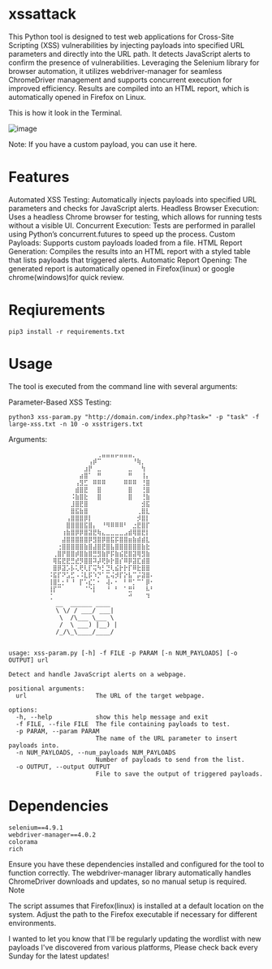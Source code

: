 # xssattack

This Python tool is designed to test web applications for Cross-Site Scripting (XSS) vulnerabilities by injecting payloads into specified URL parameters and directly into the URL path. It detects JavaScript alerts to confirm the presence of vulnerabilities. Leveraging the Selenium library for browser automation, it utilizes webdriver-manager for seamless ChromeDriver management and supports concurrent execution for improved efficiency. Results are compiled into an HTML report, which is automatically opened in Firefox on Linux.

This is how it look in the Terminal.

![image](https://github.com/user-attachments/assets/16c5d794-d81c-4203-8bdf-64641d5d2a79)

Note: If you have a custom payload, you can use it here.

# Features

Automated XSS Testing: Automatically injects payloads into specified URL parameters and checks for JavaScript alerts.
Headless Browser Execution: Uses a headless Chrome browser for testing, which allows for running tests without a visible UI.
Concurrent Execution: Tests are performed in parallel using Python’s concurrent.futures to speed up the process.
Custom Payloads: Supports custom payloads loaded from a file.
HTML Report Generation: Compiles the results into an HTML report with a styled table that lists payloads that triggered alerts.
Automatic Report Opening: The generated report is automatically opened in Firefox(linux) or google chrome(windows)for quick review.

# Reqiurements

    pip3 install -r requirements.txt

# Usage

The tool is executed from the command line with several arguments:

 Parameter-Based XSS Testing:
 
    python3 xss-param.py "http://domain.com/index.php?task=" -p "task" -f large-xss.txt -n 10 -o xsstrigers.txt

Arguments:
    
        
    ⠀⠀⠀⠀⠀⠀⠀⠀⠀⠀⠀⠀⠀⠀⠀⠀⠀⠀⠀⠀⢀⣤⣤⣤⡤⣤⣤⣤⡀⠀⠀⠀⠀⠀⠀⠀⠀⠀⠀⠀⠀⠀⠀⠀⠀⠀⠀⠀⠀⠀
    ⠀⠀⠀⠀⠀⠀⠀⠀⠀⠀⠀⠀⠀⠀⠀⠀⠀⠀⢠⡾⠉⠀⠀⠀⠀⠀⠀⠀⠘⢷⡀⠀⠀⠀⠀⠀⠀⠀⠀⠀⠀⠀⠀⠀⠀⠀⠀⠀⠀⠀
    ⠀⠀⠀⠀⠀⠀⠀⠀⠀⠀⠀⠀⠀⠀⠀⠀⠀⣰⡟⠀⣀⠀⠀⠀⠀⠀⠀⣀⠀⠀⢳⠀⠀⠀⠀⠀⠀⠀⠀⠀⠀⠀⠀⠀⠀⠀⠀⠀⠀⠀
    ⠀⠀⠀⠀⠀⠀⠀⠀⠀⠀⠀⠀⠀⠀⠀⠀⣴⣿⠁⠀⠛⠀⠀⠀⠀⠀⠀⠛⠀⠀⢸⡄⠀⠀⠀⠀⠀⠀⠀⠀⠀⠀⠀⠀⠀⠀⠀⠀⠀⠀
    ⠀⠀⠀⠀⠀⠀⠀⠀⠀⠀⠀⠀⠀⠀⠀⢠⣻⣋⠀⠿⠿⠿⠀⠀⠀⠀⠿⠿⠿⠀⢘⣿⠀⠀⠀⠀⠀⠀⠀⠀⠀⠀⠀⠀⠀⠀⠀⠀⠀⠀
    ⠀⠀⠀⠀⠀⠀⠀⠀⠀⠀⠀⠀⠀⠀⠀⣾⣿⣟⠀⠀⣿⠀⠀⠀⠀⠀⠀⣿⠀⠀⢘⣿⠀⠀⠀⠀⠀⠀⠀⠀⠀⠀⠀⠀⠀⠀⠀⠀⠀⠀
    ⠀⠀⠀⠀⠀⠀⠀⠀⠀⠀⠀⠀⠀⠀⠨⣷⣿⣗⠀⠀⣿⠀⠀⠀⠀⠀⠀⣿⠀⠀⢘⣷⠀⠀⠀⠀⠀⠀⠀⠀⠀⠀⠀⠀⠀⠀⠀⠀⠀⠀
    ⠀⠀⠀⠀⠀⠀⠀⠀⠀⠀⠀⠀⠀⠀⣸⣿⣟⣿⠀⠀⠀⠀⠀⠀⠀⠀⠀⠀⠀⠀⣺⣯⠀⠀⠀⠀⠀⠀⠀⠀⠀⠀⠀⠀⠀⠀⠀⠀⠀⠀
    ⠀⠀⠀⠀⠀⠀⠀⠀⠀⠀⠀⠀⠀⠀⣿⣯⣷⣿⠀⠀⠀⠀⠀⠀⠀⠀⠀⠀⠀⢀⣿⣇⠀⠀⠀⠀⠀⠀⠀⠀⠀⠀⠀⠀⠀⠀⠀⠀⠀⠀
    ⠀⠀⠀⠀⠀⠀⠀⠀⠀⠀⠀⠀⠀⢠⣿⣿⣿⡿⡇⠀⠀⠀⠀⠀⠀⠀⠀⠀⠀⡺⣿⡇⠀⠀⠀⠀⠀⠀⠀⠀⠀⠀⠀⠀⠀⠀⠀⠀⠀⠀
    ⠀⠀⠀⠀⠀⠀⠀⠀⠀⠀⠀⠀⠀⣿⣿⣿⣿⣯⣿⡄⠀⠘⠻⠿⠿⠿⠃⠀⣐⣟⣿⡏⠀⠀⠀⠀⠀⠀⠀⠀⠀⠀⠀⠀⠀⠀⠀⠀⠀⠀
    ⠀⠀⠀⠀⠀⠀⠀⠀⠀⠀⠀⠀⢰⣷⣿⡿⡿⣿⣽⣟⢷⣄⣀⣀⣀⣀⣠⣾⢿⣿⣟⡇⠀⠀⠀⠀⠀⠀⠀⠀⠀⠀⠀⠀⠀⠀⠀⠀⠀⠀
    ⠀⠀⠀⠀⠀⠀⠀⠀⠀⠀⠀⠀⣼⣿⣿⣿⣿⣿⡿⣻⣿⡿⣿⣯⡯⣿⣿⣶⣷⣾⣾⣇⠀⠀⠀⠀⠀⠀⠀⠀⠀⠀⠀⠀⠀⠀⠀⠀⠀⠀
    ⠀⠀⠀⠀⠀⠀⠀⠀⠀⠀⠀⢐⣿⣿⣿⣿⣿⣷⣿⣼⣿⣟⣿⣧⣿⣿⣿⣿⣿⣿⣷⣗⠀⠀⠀⠀⠀⠀⠀⠀⠀⠀⠀⠀⠀⠀⠀⠀⠀⠀
    ⠀⠀⠀⠀⠀⠀⠀⠀⠀⠀⢀⣿⡟⣿⣿⡾⣿⣷⣿⣛⣻⣷⡟⡯⣷⣮⣟⣿⣽⢿⣻⣷⠀⠀⠀⠀⠀⠀⠀⠀⠀⠀⠀⠀⠀⠀⠀⠀⠀⠀
    ⠀⠀⠀⠀⠀⠀⠀⠀⠀⠀⢿⣯⣟⣟⣛⣞⡻⣿⣿⠽⡼⢟⡷⡗⣿⡎⠿⡿⣽⣏⣾⣿⠀⠀⠀⠀⠀⠀⠀⠀⠀⠀⠀⠀⠀⠀⠀⠀⠀⠀
    ⠀⠀⠀⠀⠀⠀⠀⠀⠀⠀⣿⡿⣽⡡⡧⢅⢟⢇⡏⢭⠳⡃⣙⢇⣮⡗⡗⡏⠿⣗⣿⣿⠀⠀⠀⠀⠀⠀⠀⠀⠀⠀⠀⠀⠀⠀⠀⠀⠀⠀
    ⠀⠀⠀⠀⠀⠀⠀⠀⠀⠨⣯⡏⠝⣡⣋⠠⠨⣇⡯⠱⡙⠁⣍⢬⡺⡏⡕⣧⠉⡬⣽⣿⠄⠀⠀⠀⠀⠀⠀⠀⠀⠀⠀⠀⠀⠀⠀⠀⠀⠀
    ⠀⠀⠀⠀⠀⠀⠀⠀⠀⢸⣿⣃⡂⠃⠘⠀⡏⠡⣎⡁⠂⠀⢼⠄⠂⠀⠃⠛⡁⠉⠁⡿⠂⠀⠀⠀⠀⠀⠀⠀⠀⠀⠀⠀⠀⠀⠀⠀⠀⠀
    ⠀⠀⠀⠀⠀⠀⠀⠀⠀⢸⡏⠉⠀⠀⠀⠀⠀⠈⠑⡇⠀⠀⠘⠀⠃⠀⠁⣛⠃⠀⠀⠧⠃⠀⠀⠀⠀⠀⠀⠀⠀⠀⠀⠀⠀⠀⠀⠀⠀⠀
    ⠀⠀⠀⠀⠀⠀⠀⠀⠀⢈⠀⠀⠀⠀⠀⠀⠀⠀⠀⠀⠀⠀⠀⠀⠀⠀⠀⠚⠀⠀⠀⠹⠀⠀⠀⠀⠀⠀⠀⠀⠀⠀⠀
                 __  ______ ____  
                 \ \/ / ___/ ___| 
                  \  /\___ \___ \ 
                  /  \ ___) |__) |
                 /_/\_\____/____/ 
                      ⠀⠀⠀⠀⠀⠀⠀
    
    usage: xss-param.py [-h] -f FILE -p PARAM [-n NUM_PAYLOADS] [-o OUTPUT] url
    
    Detect and handle JavaScript alerts on a webpage.
    
    positional arguments:
      url                   The URL of the target webpage.
    
    options:
      -h, --help            show this help message and exit
      -f FILE, --file FILE  The file containing payloads to test.
      -p PARAM, --param PARAM
                            The name of the URL parameter to insert payloads into.
      -n NUM_PAYLOADS, --num_payloads NUM_PAYLOADS
                            Number of payloads to send from the list.
      -o OUTPUT, --output OUTPUT
                            File to save the output of triggered payloads.


# Dependencies

    selenium==4.9.1
    webdriver-manager==4.0.2
    colorama
    rich

Ensure you have these dependencies installed and configured for the tool to function correctly. The webdriver-manager library automatically handles ChromeDriver downloads and updates, so no manual setup is required.
Note

The script assumes that Firefox(linux) is installed at a default location on the system. Adjust the path to the Firefox executable if necessary for different environments.

I wanted to let you know that I'll be regularly updating the wordlist with new payloads I've discovered from various platforms, Please check back every Sunday for the latest updates!
